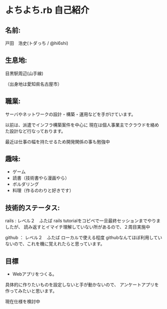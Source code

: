 # よちよち.rb 自己紹介
## 名前:
戸田　浩史(トダっち / @hi6shi)

## 生息地:

目黒駅周辺(山手線)

（出身地は愛知県名古屋市）

## 職業:

サーバやネットワークの設計・構築・運用などを手がけています。

以前は、派遣でインフラ構築案件を中心に
現在は個人事業主でクラウドを絡めた設計など行なっております。

最近は仕事の幅を持たせるため開発関係の事も勉強中

## 趣味:

+ ゲーム
+ 読書（技術書やら漫画やら）
+ ボルダリング
+ 料理（作るのわりと好きです）

## 技術的ステータス:

rails
: レベル２　ふたば
rails tutorialをコピペで一旦最終セッションまでやりましたが、
読み返すとイマイチ理解していない所があるので、２周目実施中

github
： レベル２　ふたば
ローカルで使える程度
githubなんてほぼ利用していないので、これを機に覚えれたらと思っています。

## 目標

+ Webアプリをつくる。

具体的に作りたいものを設定しないと手が動かないので、
アンケートアプリを作ってみたいと思います。

現在仕様を検討中
